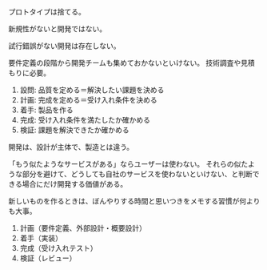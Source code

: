 プロトタイプは捨てる。

新規性がないと開発ではない。

試行錯誤がない開発は存在しない。

要件定義の段階から開発チームも集めておかないといけない。
技術調査や見積もりに必要。

1. 設問: 品質を定める＝解決したい課題を決める
2. 計画: 完成を定める＝受け入れ条件を決める
3. 着手: 製品を作る
4. 完成: 受け入れ条件を満たしたか確かめる
5. 検証: 課題を解決できたか確かめる

開発は、設計が主体で、製造とは違う。

「もう似たようなサービスがある」ならユーザーは使わない。
それらの似たような部分を避けて、どうしても自社のサービスを使わないといけない、と判断できる場合にだけ開発する価値がある。

新しいものを作るときは、ぼんやりする時間と思いつきをメモする習慣が何よりも大事。

1. 計画（要件定義、外部設計・概要設計）
2. 着手（実装）
3. 完成（受け入れテスト）
4. 検証（レビュー）
